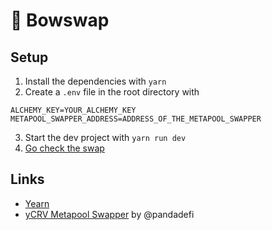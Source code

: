 # 🏹 Bowswap

## Setup  

1. Install the dependencies with `yarn`  
2. Create a `.env` file in the root directory with
```
ALCHEMY_KEY=YOUR_ALCHEMY_KEY
METAPOOL_SWAPPER_ADDRESS=ADDRESS_OF_THE_METAPOOL_SWAPPER
```  
3. Start the dev project with `yarn run dev`
4. [Go check the swap](http://localhost:3000)

## Links
- [Yearn](http://yearn.finance/) 
- [yCRV Metapool Swapper](https://github.com/pandadefi/y-crv-metapool-swapper) by @pandadefi
